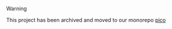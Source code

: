 > [!WARNING]
> This project has been archived and moved to our monorepo
> [pico](https://github.com/picosh/pico/tree/main/pkg/send)
